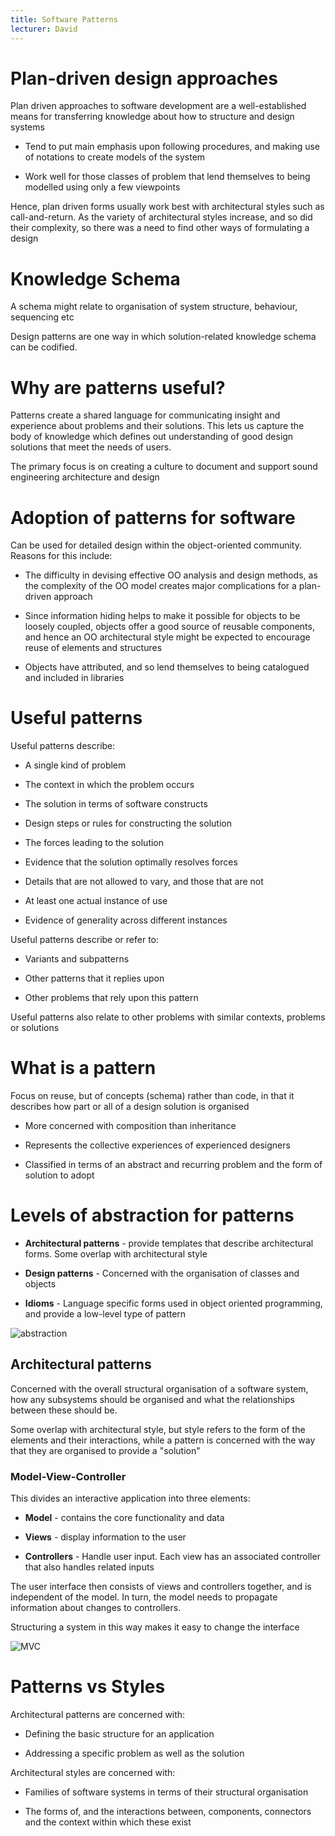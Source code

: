 ```yaml
---
title: Software Patterns
lecturer: David
---
```


# Plan-driven design approaches

Plan driven approaches to software development are a well-established
means for transferring knowledge about how to structure and design
systems

-   Tend to put main emphasis upon following procedures, and making use
    of notations to create models of the system

-   Work well for those classes of problem that lend themselves to being
    modelled using only a few viewpoints

Hence, plan driven forms usually work best with architectural styles
such as call-and-return. As the variety of architectural styles
increase, and so did their complexity, so there was a need to find other
ways of formulating a design

# Knowledge Schema

A schema might relate to organisation of system structure, behaviour,
sequencing etc

Design patterns are one way in which solution-related knowledge schema
can be codified.

# Why are patterns useful?

Patterns create a shared language for communicating insight and
experience about problems and their solutions. This lets us capture the
body of knowledge which defines out understanding of good design
solutions that meet the needs of users.

The primary focus is on creating a culture to document and support sound
engineering architecture and design

# Adoption of patterns for software

Can be used for detailed design within the object-oriented community.
Reasons for this include:

-   The difficulty in devising effective OO analysis and design methods,
    as the complexity of the OO model creates major complications for a
    plan-driven approach

-   Since information hiding helps to make it possible for objects to be
    loosely coupled, objects offer a good source of reusable components,
    and hence an OO architectural style might be expected to encourage
    reuse of elements and structures

-   Objects have attributed, and so lend themselves to being catalogued
    and included in libraries

# Useful patterns

Useful patterns describe:

-   A single kind of problem

-   The context in which the problem occurs

-   The solution in terms of software constructs

-   Design steps or rules for constructing the solution

-   The forces leading to the solution

-   Evidence that the solution optimally resolves forces

-   Details that are not allowed to vary, and those that are not

-   At least one actual instance of use

-   Evidence of generality across different instances

Useful patterns describe or refer to:

-   Variants and subpatterns

-   Other patterns that it replies upon

-   Other problems that rely upon this pattern

Useful patterns also relate to other problems with similar contexts,
problems or solutions

# What is a pattern

Focus on reuse, but of concepts (schema) rather than code, in that it
describes how part or all of a design solution is organised

-   More concerned with composition than inheritance

-   Represents the collective experiences of experienced designers

-   Classified in terms of an abstract and recurring problem and the
    form of solution to adopt

# Levels of abstraction for patterns

-   **Architectural patterns** - provide templates that describe
    architectural forms. Some overlap with architectural style

-   **Design patterns** - Concerned with the organisation of classes and
    objects

-   **Idioms** - Language specific forms used in object oriented
    programming, and provide a low-level type of pattern

![abstraction](/img/Year_2/Software_Engineering/Software_Design/Pattern/abstraction.webp)

## Architectural patterns

Concerned with the overall structural organisation of a software system,
how any subsystems should be organised and what the relationships
between these should be.

Some overlap with architectural style, but style refers to the form of
the elements and their interactions, while a pattern is concerned with
the way that they are organised to provide a "solution"

### Model-View-Controller

This divides an interactive application into three elements:

-   **Model** - contains the core functionality and data

-   **Views** - display information to the user

-   **Controllers** - Handle user input. Each view has an associated
    controller that also handles related inputs

The user interface then consists of views and controllers together, and
is independent of the model. In turn, the model needs to propagate
information about changes to controllers.

Structuring a system in this way makes it easy to change the interface

![MVC](/img/Year_2/Software_Engineering/Software_Design/Pattern/MVC.webp)

# Patterns vs Styles

Architectural patterns are concerned with:

-   Defining the basic structure for an application

-   Addressing a specific problem as well as the solution

Architectural styles are concerned with:

-   Families of software systems in terms of their structural
    organisation

-   The forms of, and the interactions between, components, connectors
    and the context within which these exist
